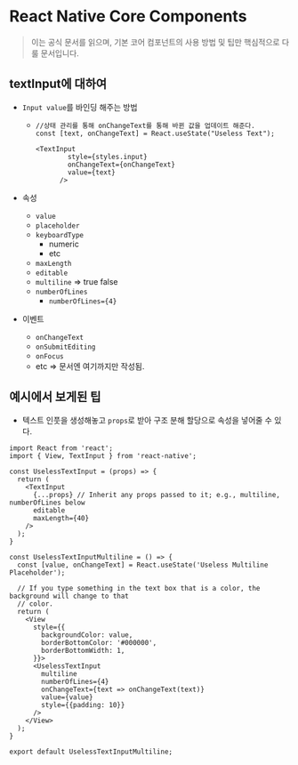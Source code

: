 # React Native Core Components

> 이는 공식 문서를 읽으며, 기본 코어 컴포넌트의 사용 방법 및 팁만 핵심적으로 다룰 문서입니다.



## textInput에 대하여

- `Input value`를 바인딩 해주는 방법

  - ```react
    //상태 관리를 통해 onChangeText를 통해 바뀐 값을 업데이트 해준다.
    const [text, onChangeText] = React.useState("Useless Text");
    
    <TextInput
            style={styles.input}
            onChangeText={onChangeText}
            value={text}
          />
    ```
  

- 속성
  - `value`
  - `placeholder`
  - `keyboardType`
    - numeric
    - etc
  - `maxLength`
  - `editable`
  - `multiline` => true false
  - `numberOfLines`
    - `numberOfLines={4}`
- 이벤트
  - `onChangeText`
  - `onSubmitEditing`
  - `onFocus`
  - etc => 문서엔 여기까지만 작성됨.



## 예시에서 보게된 팁

- 텍스트 인풋을 생성해놓고 `props`로 받아 구조 분해 할당으로 속성을 넣어줄 수 있다.

```react
import React from 'react';
import { View, TextInput } from 'react-native';

const UselessTextInput = (props) => {
  return (
    <TextInput
      {...props} // Inherit any props passed to it; e.g., multiline, numberOfLines below
      editable
      maxLength={40}
    />
  );
}

const UselessTextInputMultiline = () => {
  const [value, onChangeText] = React.useState('Useless Multiline Placeholder');

  // If you type something in the text box that is a color, the background will change to that
  // color.
  return (
    <View
      style={{
        backgroundColor: value,
        borderBottomColor: '#000000',
        borderBottomWidth: 1,
      }}>
      <UselessTextInput
        multiline
        numberOfLines={4}
        onChangeText={text => onChangeText(text)}
        value={value}
        style={{padding: 10}}
      />
    </View>
  );
}

export default UselessTextInputMultiline;
```

